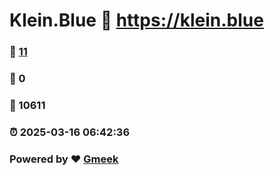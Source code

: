 # Klein.Blue :link: https://klein.blue 
### :page_facing_up: [11](https://klein.blue/tag.html) 
### :speech_balloon: 0 
### :hibiscus: 10611 
### :alarm_clock: 2025-03-16 06:42:36 
### Powered by :heart: [Gmeek](https://github.com/Meekdai/Gmeek)
